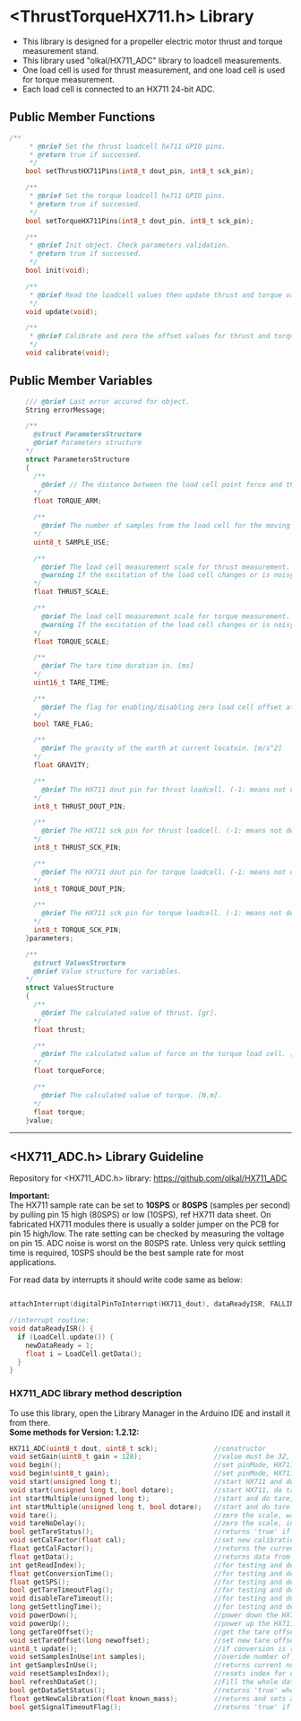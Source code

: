 # <ThrustTorqueHX711.h> Library

- This library is designed for a propeller electric motor thrust and torque measurement stand.      
- This library used "olkal/HX711_ADC" library to loadcell measurements.     
- One load cell is used for thrust measurement, and one load cell is used for torque measurement.   
- Each load cell is connected to an HX711 24-bit ADC.    

## Public Member Functions

```cpp
/**
     * @brief Set the thrust loadcell hx711 GPIO pins.
     * @return true if successed.
     */
    bool setThrustHX711Pins(int8_t dout_pin, int8_t sck_pin);

    /**
     * @brief Set the torque loadcell hx711 GPIO pins.
     * @return true if successed.
     */
    bool setTorqueHX711Pins(int8_t dout_pin, int8_t sck_pin);

    /**
     * @brief Init object. Check parameters validation.
     * @return true if successed.
     */
    bool init(void);

    /**
     * @brief Read the loadcell values then update thrust and torque values. 
     */
    void update(void);

    /**
     * @brief Calibrate and zero the offset values for thrust and torque measurements.
     */
    void calibrate(void);
```

## Public Member Variables

```cpp
    /// @brief Last error accured for object.
    String errorMessage;

    /**
      @struct ParametersStructure
      @brief Parameters structure
    */
    struct ParametersStructure
    {
      /**
        @brief // The distance between the load cell point force and the center of the motor mount. [m].  
      */
      float TORQUE_ARM;   

      /**
        @brief The number of samples from the load cell for the moving average filter.
      */
      uint8_t SAMPLE_USE;        

      /**
        @brief The load cell measurement scale for thrust measurement.
        @warning If the excitation of the load cell changes or is noisy, it affects the load cell scale measurements.
      */ 
      float THRUST_SCALE;        

      /**
        @brief The load cell measurement scale for torque measurement.
        @warning If the excitation of the load cell changes or is noisy, it affects the load cell scale measurements.
      */
      float TORQUE_SCALE;  

      /**
        @brief The tare time duration in. [ms]
      */
      uint16_t TARE_TIME;        

      /**
        @brief The flag for enabling/disabling zero load cell offset at initialization.
      */
      bool TARE_FLAG;         

      /**
        @brief The gravity of the earth at current locatoin. [m/s^2]
      */
      float GRAVITY;             

      /**
        @brief The HX711 dout pin for thrust loadcell. (-1: means not defined)
      */
      int8_t THRUST_DOUT_PIN;     

      /**
        @brief The HX711 sck pin for thrust loadcell. (-1: means not defined)
      */
      int8_t THRUST_SCK_PIN;      

      /**
        @brief The HX711 dout pin for torque loadcell. (-1: means not defined)
      */
      int8_t TORQUE_DOUT_PIN;     

      /**
        @brief The HX711 sck pin for torque loadcell. (-1: means not defined)
      */
      int8_t TORQUE_SCK_PIN;      
    }parameters;

    /**
      @struct ValuesStructure
      @brief Value structure for variables.
    */ 
    struct ValuesStructure
    {
      /**
        @brief The calculated value of thrust. [gr].
      */
      float thrust;              

      /**
        @brief The calculated value of force on the torque load cell. [gr].
      */
      float torqueForce;          

      /**
        @brief The calculated value of torque. [N.m].
      */
      float torque;          
    }value;
```

---------------------------------------------------------------------------------------------------------------

## <HX711_ADC.h> Library Guideline

Repository for <HX711_ADC.h> library: https://github.com/olkal/HX711_ADC

**Important:**  
The HX711 sample rate can be set to **10SPS** or **80SPS** (samples per second) by pulling pin 15 high (80SPS) or low (10SPS), ref HX711 data sheet.
On fabricated HX711 modules there is usually a solder jumper on the PCB for pin 15 high/low. The rate setting can be checked by measuring the voltage on pin 15.
ADC noise is worst on the 80SPS rate. Unless very quick settling time is required, 10SPS should be the best sample rate for most applications.   

For read data by interrupts it should write code same as below:  

```cpp

attachInterrupt(digitalPinToInterrupt(HX711_dout), dataReadyISR, FALLING);

//interrupt routine:
void dataReadyISR() {
  if (LoadCell.update()) {
    newDataReady = 1;
    float i = LoadCell.getData();
  }
}
```

### HX711_ADC library method description

To use this library, open the Library Manager in the Arduino IDE and install it from there.  
**Some methods for Version: 1.2.12:**      

```cpp
HX711_ADC(uint8_t dout, uint8_t sck);              //constructor
void setGain(uint8_t gain = 128);                  //value must be 32, 64 or 128*
void begin();                                      //set pinMode, HX711 gain and power up the HX711
void begin(uint8_t gain);                          //set pinMode, HX711 selected gain and power up the HX711
void start(unsigned long t);                       //start HX711 and do tare 
void start(unsigned long t, bool dotare);          //start HX711, do tare if selected
int startMultiple(unsigned long t);                //start and do tare, multiple HX711 simultaniously
int startMultiple(unsigned long t, bool dotare);   //start and do tare if selected, multiple HX711 simultaniously
void tare();                                       //zero the scale, wait for tare to finnish (blocking)
void tareNoDelay();                                //zero the scale, initiate the tare operation to run in the background (non-blocking)
bool getTareStatus();                              //returns 'true' if tareNoDelay() operation is complete
void setCalFactor(float cal);                      //set new calibration factor, raw data is divided by this value to convert to readable data
float getCalFactor();                              //returns the current calibration factor
float getData();                                   //returns data from the moving average dataset 
int getReadIndex();                                //for testing and debugging
float getConversionTime();                         //for testing and debugging
float getSPS();                                    //for testing and debugging
bool getTareTimeoutFlag();                         //for testing and debugging
void disableTareTimeout();                         //for testing and debugging
long getSettlingTime();                            //for testing and debugging
void powerDown();                                  //power down the HX711
void powerUp();                                    //power up the HX711
long getTareOffset();                              //get the tare offset (raw data value output without the scale "calFactor")
void setTareOffset(long newoffset);                //set new tare offset (raw data value input without the scale "calFactor")
uint8_t update();                                  //if conversion is ready; read out 24 bit data and add to dataset
void setSamplesInUse(int samples);                 //overide number of samples in use for Moving average filter.
int getSamplesInUse();                             //returns current number of samples in use
void resetSamplesIndex();                          //resets index for dataset
bool refreshDataSet();                             //Fill the whole dataset up with new conversions, i.e. after a reset/restart (this function is blocking once started)
bool getDataSetStatus();                           //returns 'true' when the whole dataset has been filled up with conversions, i.e. after a reset/restart
float getNewCalibration(float known_mass);         //returns and sets a new calibration value (calFactor) based on a known mass input
bool getSignalTimeoutFlag();                       //returns 'true' if it takes longer time then 'SIGNAL_TIMEOUT' for the dout pin to go low after a new conversion is started
```


